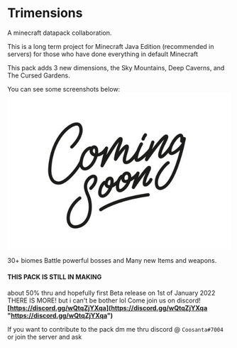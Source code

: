 
# Trimensions

A minecraft datapack collaboration.

  

This is a long term project for Minecraft Java Edition (recommended in servers) for those who have done everything in default Minecraft

This pack adds 3 new dimensions, the Sky Mountains, Deep Caverns, and The Cursed Gardens.

You can see some screenshots below:
![It Hasn't been finished yet!](https://github.com/Coosanta17/Trimensions/raw/main/Reasources/COMING_SOOOOON!!.png)
  
30+ biomes
Battle powerful bosses
and Many new Items and weapons.
#### THIS PACK IS STILL IN MAKING
about 50% thru and hopefully first Beta release on 1st of January 2022
THERE IS MORE! but i can't be bother lol
Come join us on discord!
**[https://discord.gg/wQtqZjYXqa](https://discord.gg/wQtqZjYXqa "https://discord.gg/wQtqZjYXqa")**

If you want to contribute to the pack dm me thru discord @ `Coosanta#7004` or join the server and ask
